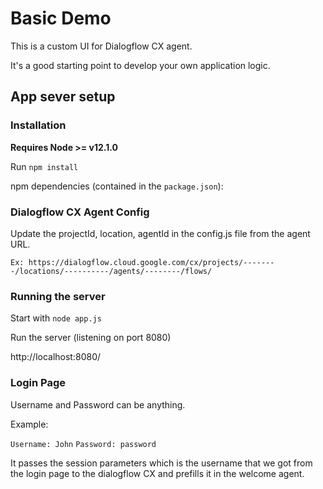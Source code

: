 # Basic Demo

This is a custom UI for Dialogflow CX agent.

It's a good starting point to develop your own application logic.

## App sever setup

### Installation

**Requires Node >= v12.1.0**

Run `npm install`

npm dependencies (contained in the `package.json`):

### Dialogflow CX Agent Config

Update the projectId, location, agentId in the config.js file from the agent URL.

`Ex: https://dialogflow.cloud.google.com/cx/projects/--------/locations/----------/agents/--------/flows/`
 
### Running the server

Start with `node app.js`

Run the server (listening on port 8080)

http://localhost:8080/

### Login Page 

Username and Password can be anything.

Example: 

`Username: John`
`Password: password`

It passes the session parameters which is the username that we got from the login page to the dialogflow CX and prefills it in the welcome agent.

